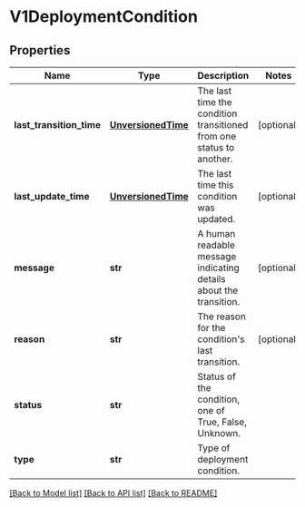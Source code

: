 # V1DeploymentCondition

## Properties
Name | Type | Description | Notes
------------ | ------------- | ------------- | -------------
**last_transition_time** | [**UnversionedTime**](UnversionedTime.md) | The last time the condition transitioned from one status to another. | [optional] 
**last_update_time** | [**UnversionedTime**](UnversionedTime.md) | The last time this condition was updated. | [optional] 
**message** | **str** | A human readable message indicating details about the transition. | [optional] 
**reason** | **str** | The reason for the condition&#39;s last transition. | [optional] 
**status** | **str** | Status of the condition, one of True, False, Unknown. | 
**type** | **str** | Type of deployment condition. | 

[[Back to Model list]](../README.md#documentation-for-models) [[Back to API list]](../README.md#documentation-for-api-endpoints) [[Back to README]](../README.md)


